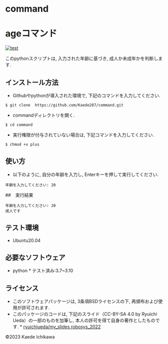 # command 

# ageコマンド

[![test](https://github.com/Kaede287/robosys2023/actions/workflows/test.yml/badge.svg)](https://github.com/Kaede287/robosys2023/actions/workflows/test.yml)

このpythonスクリプトは, 入力された年齢に基づき, 成人か未成年かを判断します.

## インストール方法
* Githubやpythonが導入された環境で, 下記のコマンドを入力してください.
```
$ git clone  https://github.com/Kaede287/command.git
```

* commandディレクトリを開く.
```
$ cd command
```

* 実行権限が付与されていない場合は, 下記コマンドを入力してください.
```
$ chmod +x plus
```

## 使い方
* 以下のように, 自分の年齢を入力し, Enterキーを押して実行してください.
```
年齢を入力してください: 20
```

##　実行結果

```
年齢を入力してください: 20
成人です
```

## テスト環境
* Ubuntu20.04

## 必要なソフトウェア
* python
        * テスト済み:3.7~3.10

## ライセンス ##
* このソフトウェアパッケージは, 3条項BSDライセンスの下, 再頒布および使用が許可されます.
* このパッケージのコードは, 下記のスライド（CC-BY-SA 4.0 by Ryuichi Ueda）の一部のものを加筆し, 本人の許可を得て自身の著作としたものです.
        * [ryuichiueda/my_slides robosys_2022](https://github.com/ryuichiueda/my_slides/tree/master/robosys_2022)

©2023 Kaede Ichikawa
